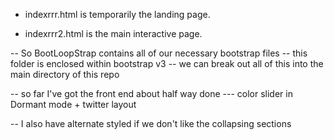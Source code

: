 - indexrrr.html is temporarily the landing page.

- indexrrr2.html is the main interactive page. 




-- So BootLoopStrap contains all of our necessary bootstrap files
-- this folder is enclosed within bootstrap v3
-- we can break out all of this into the main directory of this repo

-- so far I've got the front end about half way done 
--- color slider in Dormant mode + twitter layout


-- I also have alternate styled if we don't like the collapsing sections



